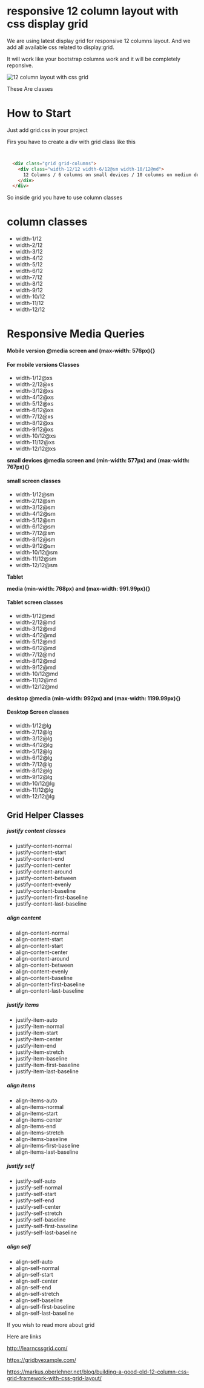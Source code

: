 <h1>responsive 12 column layout with css display grid</h1>

We are using latest display grid for responsive 12 columns layout. And we add all available css related to display:grid. 

It will work like your bootstrap columns work and it will be completely reponsive.

<img src="https://s3.amazonaws.com/diigo/8188435_439466075_33153680?AWSAccessKeyId=0R7FMW7AXRVCYMAPTPR2&Expires=1518427579&Signature=LnGPi0o%2BV2f0qVHZ8dV0O4yCSy0%3D" alt="12 column layout with css grid">

These Are classes

# How to Start
Just add grid.css in your project

Firs you have to create a div with grid class like this
```html


  <div class="grid grid-columns">
    <div class="width-12/12 width-6/12@sm width-10/12@md">
      12 Columns / 6 columns on small devices / 10 columns on medium device
    </div>
  </div> 

```


So inside grid you have to use column classes

# column classes
<ul>
    <li>width-1/12</li>
    <li>width-2/12</li>
    <li>width-3/12</li>
    <li>width-4/12</li>
    <li>width-5/12</li>
    <li>width-6/12</li>
    <li>width-7/12</li>
    <li>width-8/12</li>
    <li>width-9/12</li>
    <li>width-10/12</li>
    <li>width-11/12</li>
    <li>width-12/12</li>
</ul>

# Responsive Media Queries

<strong>Mobile version</strong>
<b>@media screen and (max-width: 576px){}</b>

<h4>For mobile versions Classes</h4>
<ul>
    <li>width-1/12@xs</li>
    <li>width-2/12@xs</li>
    <li>width-3/12@xs</li>
    <li>width-4/12@xs</li>
    <li>width-5/12@xs</li>
    <li>width-6/12@xs</li>
    <li>width-7/12@xs</li>
    <li>width-8/12@xs</li>
    <li>width-9/12@xs</li>
    <li>width-10/12@xs</li>
    <li>width-11/12@xs</li>
    <li>width-12/12@xs</li>
</ul>

<strong>small devices</strong>
<b>@media screen and (min-width: 577px) and (max-width: 767px){}</b>

<h4>small screen classes</h4>
<ul>
    <li>width-1/12@sm</li>
    <li>width-2/12@sm</li>
    <li>width-3/12@sm</li>
    <li>width-4/12@sm</li>
    <li>width-5/12@sm</li>
    <li>width-6/12@sm</li>
    <li>width-7/12@sm</li>
    <li>width-8/12@sm</li>
    <li>width-9/12@sm</li>
    <li>width-10/12@sm</li>
    <li>width-11/12@sm</li>
    <li>width-12/12@sm</li>
</ul>

<strong>Tablet</strong>

<b>media (min-width: 768px) and (max-width: 991.99px){}</b>

<h4>Tablet screen classes</h4>
<ul>
    <li>width-1/12@md</li>
    <li>width-2/12@md</li>
    <li>width-3/12@md</li>
    <li>width-4/12@md</li>
    <li>width-5/12@md</li>
    <li>width-6/12@md</li>
    <li>width-7/12@md</li>
    <li>width-8/12@md</li>
    <li>width-9/12@md</li>
    <li>width-10/12@md</li>
    <li>width-11/12@md</li>
    <li>width-12/12@md</li>
</ul>

<strong>desktop</strong>
<b>@media (min-width: 992px) and (max-width: 1199.99px){}</b>

<h4>Desktop Screen classes</h4>
<ul>
    <li>width-1/12@lg</li>
    <li>width-2/12@lg</li>
    <li>width-3/12@lg</li>
    <li>width-4/12@lg</li>
    <li>width-5/12@lg</li>
    <li>width-6/12@lg</li>
    <li>width-7/12@lg</li>
    <li>width-8/12@lg</li>
    <li>width-9/12@lg</li>
    <li>width-10/12@lg</li>
    <li>width-11/12@lg</li>
    <li>width-12/12@lg</li>
</ul>


<h2>Grid Helper Classes</h2>

<h5>justify content classes</h5>
<ul>
    <li>justify-content-normal</li>
    <li>justify-content-start</li>
    <li>justify-content-end</li>
    <li>justify-content-center</li>
    <li>justify-content-around</li>
    <li>justify-content-between</li>
    <li>justify-content-evenly</li>
    <li>justify-content-baseline</li>
    <li>justify-content-first-baseline</li>
    <li>justify-content-last-baseline</li>
</ul>


<h5>align content</h5>
<ul>
    <li>align-content-normal</li>
    <li>align-content-start</li>
    <li>align-content-start</li>
    <li>align-content-center</li>
    <li>align-content-around</li>
    <li>align-content-between</li>
    <li>align-content-evenly</li>
    <li>align-content-baseline</li>
    <li>align-content-first-baseline</li>
    <li>align-content-last-baseline</li>
</ul>


<h5>justify items</h5>
<ul>
    <li>justify-item-auto</li>
    <li>justify-item-normal</li>
    <li>justify-item-start</li>
    <li>justify-item-center</li>
    <li>justify-item-end</li>
    <li>justify-item-stretch</li>
    <li>justify-item-baseline</li>
    <li>justify-item-first-baseline</li>
    <li>justify-item-last-baseline</li>
</ul>


<h5>align items</h5>
<ul>
    <li>align-items-auto</li>
    <li>align-items-normal</li>
    <li>align-items-start</li>
    <li>align-items-center</li>
    <li>align-items-end</li>
    <li>align-items-stretch</li>
    <li>align-items-baseline</li>
    <li>align-items-first-baseline</li>
    <li>align-items-last-baseline</li>
</ul>

<h5>justify self</h5>
<ul>
    <li>justify-self-auto</li>
    <li>justify-self-normal</li>
    <li>justify-self-start</li>
    <li>justify-self-end</li>
    <li>justify-self-center</li>
    <li>justify-self-stretch</li>
    <li>justify-self-baseline</li>
    <li>justify-self-first-baseline</li>
    <li>justify-self-last-baseline</li>
</ul>


<h5>align self</h5>
<ul>
    <li>align-self-auto</li>
    <li>align-self-normal</li>
    <li>align-self-start</li>
    <li>align-self-center</li>
    <li>align-self-end</li>
    <li>align-self-stretch</li>
    <li>align-self-baseline</li>
    <li>align-self-first-baseline</li>
    <li>align-self-last-baseline</li>
</ul>


<p>If you wish to read more about grid</p>

Here are links

http://learncssgrid.com/

https://gridbyexample.com/

https://markus.oberlehner.net/blog/building-a-good-old-12-column-css-grid-framework-with-css-grid-layout/
